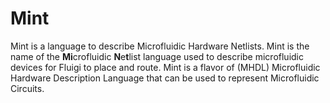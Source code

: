 # Mint

Mint is a language to describe Microfluidic Hardware Netlists. Mint is the name of the **Mi**crofluidic **N**e**t**list language used to 
describe microfluidic devices for Fluigi to place and route. Mint is a flavor of (MHDL) Microfluidic Hardware Description Language 
that can be used to represent Microfluidic Circuits.

